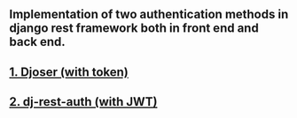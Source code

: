 ## Implementation of two authentication methods in django rest framework both in front end and back end.

## [1. Djoser (with token)](https://github.com/sunscrapers/djoser)
## [2. dj-rest-auth (with JWT)](https://github.com/Tivix/django-rest-auth)
